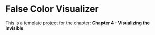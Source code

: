 # False Color Visualizer

This is a template project for the chapter: **Chapter 4 - Visualizing the Invisible**.
